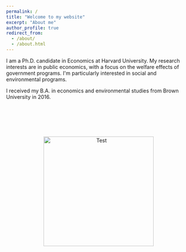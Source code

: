 ```yaml
---
permalink: /
title: "Welcome to my website"
excerpt: "About me"
author_profile: true
redirect_from: 
  - /about/
  - /about.html
---
```


I am a Ph.D. candidate in Economics at Harvard University. My research interests are in public economics, with a focus on the welfare effects of government programs. I'm particularly interested in social and environmental programs.

I received my B.A. in economics and environmental studies from Brown University in 2016.

<p style="text-align:center; margin-top:100px"><img src="images/fortwitter.jpeg" alt="Test" width="300" height="auto"> </p>
